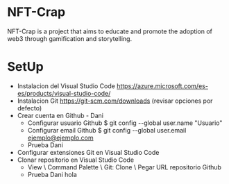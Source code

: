 # NFT-Crap
NFT-Crap is a project that aims to educate and promote the adoption of web3 through gamification and storytelling.

# SetUp 
- Instalacion del Visual Studio Code https://azure.microsoft.com/es-es/products/visual-studio-code/
- Instalacion Git https://git-scm.com/downloads (revisar opciones por defecto)
- Crear cuenta en Github - Dani
    * Configurar usuario Github  $ git config --global user.name "Usuario"
    * Configurar email Github    $ git config --global user.email ejemplo@ejemplo.com
    * Prueba Dani
- Configurar extensiones Git en Visual Studio Code
- Clonar repositorio en Visual Studio Code
    * View \ Command Palette \ Git: Clone \ Pegar URL repositorio Github
    * Prueba Dani
    hola
    
